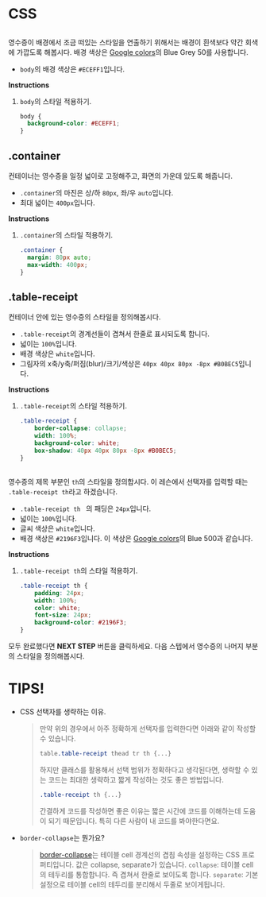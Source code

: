 # CSS
## <body> 
영수증이 배경에서 조금 떠있는 스타일을 연출하기 위해서는 배경이 흰색보다 약간 회색에 가깝도록 해봅시다. 배경 색상은 [Google colors][999]의 Blue Grey 50를 사용합니다. 
* `body`의 배경 색상은 `#ECEFF1`입니다.

**Instructions**
1. `body`의 스타일 적용하기. 
    ```css
    body {
      background-color: #ECEFF1;
    }
    ```



## .container
컨테이너는 영수증을 일정 넓이로 고정해주고, 화면의 가운데 있도록 해줍니다.  
* `.container`의 마진은 상/하 `80px`, 좌/우 `auto`입니다.
* 최대 넓이는 `400px`입니다.

**Instructions**
1. `.container`의 스타일 적용하기. 
    ```css
    .container {
      margin: 80px auto;
      max-width: 400px;
    }
    ```



## .table-receipt 
컨테이너 안에 있는 영수증의 스타일을 정의해봅시다. 
* `.table-receipt`의 경계선들이 겹쳐서 한줄로 표시되도록 합니다. 
* 넓이는 `100%`입니다.
* 배경 색상은 `white`입니다.
* 그림자의 x축/y축/퍼짐(blur)/크기/색상은 `40px 40px 80px -8px #B0BEC5`입니다.

**Instructions**
1. `.table-receipt`의 스타일 적용하기. 
    ```css
    .table-receipt {
    	border-collapse: collapse;
    	width: 100%;
    	background-color: white;
    	box-shadow: 40px 40px 80px -8px #B0BEC5;
    }
    ```



## <th> 
영수증의 제목 부분인 `th`의 스타일을 정의합시다. 이 레슨에서 선택자를 입력할 때는 `.table-receipt th`라고 하겠습니다.
* `.table-receipt th ` 의 패딩은 `24px`입니다.
* 넓이는 `100%`입니다.
* 글씨 색상은 `white`입니다.
* 배경 색상은 `#2196F3`입니다. 이 색상은 [Google colors][999]의 Blue 500과 같습니다.

**Instructions**
1. `.table-receipt th`의 스타일 적용하기. 
    ```css
    .table-receipt th {
    	padding: 24px;
    	width: 100%;
    	color: white;
    	font-size: 24px;
    	background-color: #2196F3;
    }
    ```
    
    

모두 완료했다면 **NEXT STEP** 버튼을 클릭하세요. 다음 스텝에서 영수증의 나머지 부분의 스타일을 정의해봅시다. 

 


# TIPS! 
* CSS 선택자를 생략하는 이유.
    > 만약 위의 경우에서 아주 정확하게 선택자를 입력한다면 아래와 같이 작성할 수 있습니다.
    > ```css
    > table.table-receipt thead tr th {...}
    > ```
    > 하지만 클래스를 활용해서 선택 범위가 정확하다고 생각된다면, 생략할 수 있는 코드는 최대한 생략하고 짧게 작성하는 것도 좋은 방법입니다.
    > ```css
    > .table-receipt th {...}
    > ```
    > 간결하게 코드를 작성하면 좋은 이유는 짧은 시간에 코드를 이해하는데 도움이 되기 때문입니다. 특히 다른 사람이 내 코드를 봐야한다면요.
* `border-collapse`는 뭔가요?
    > [border-collapse][2]는 테이블 cell 경계선의 겹침 속성을 설정하는 CSS 프로퍼티입니다. 값은 collapse, separate가 있습니다. `collapse`: 테이블 cell의 테두리를 통합합니다. 즉 겹쳐서 한줄로 보이도록 합니다. `separate`: 기본설정으로 테이블 cell의 테두리를 분리해서 두줄로 보이게됩니다.

[1]: https://www.w3schools.com/cssref/css_selectors.asp
[2]: https://www.w3schools.com/CSSref/tryit.asp?filename=trycss_border-collapse
[999]: https://material.io/design/color/#color-usage-palettes